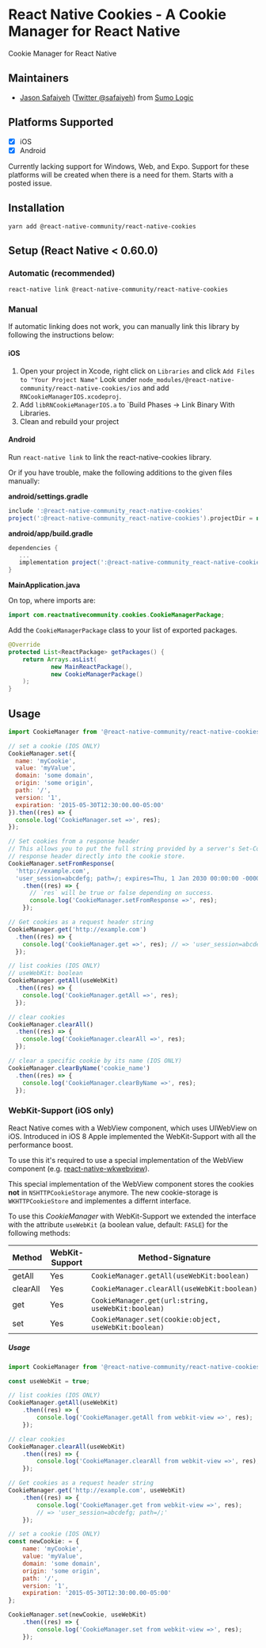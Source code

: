 # React Native Cookies - A Cookie Manager for React Native
Cookie Manager for React Native

## Maintainers
- [Jason Safaiyeh](https://github.com/safaiyeh) ([Twitter @safaiyeh](https://twitter.com/safaiyeh)) from [Sumo Logic](https://www.sumologic.com)

## Platforms Supported
- [x] iOS
- [x] Android

Currently lacking support for Windows, Web, and Expo. Support for these platforms will be created when there is a need for them. Starts with a posted issue.

## Installation

```
yarn add @react-native-community/react-native-cookies
```


## Setup (React Native < 0.60.0)

### Automatic (recommended)

```
react-native link @react-native-community/react-native-cookies
```

### Manual

If automatic linking does not work, you can manually link this library by following the instructions below:

#### iOS

1. Open your project in Xcode, right click on `Libraries` and click `Add
   Files to "Your Project Name"` Look under `node_modules/@react-native-community/react-native-cookies/ios` and add `RNCookieManagerIOS.xcodeproj`.
2. Add `libRNCookieManagerIOS.a` to `Build Phases -> Link Binary With Libraries.
3. Clean and rebuild your project

#### Android

Run `react-native link` to link the react-native-cookies library.

Or if you have trouble, make the following additions to the given files manually:

**android/settings.gradle**

```gradle
include ':@react-native-community_react-native-cookies'
project(':@react-native-community_react-native-cookies').projectDir = new File(rootProject.projectDir, '../node_modules/@react-native-community/react-native-cookies/android')
```

**android/app/build.gradle**

```gradle
dependencies {
   ...
   implementation project(':@react-native-community_react-native-cookies')
}
```

**MainApplication.java**

On top, where imports are:

```java
import com.reactnativecommunity.cookies.CookieManagerPackage;
```

Add the `CookieManagerPackage` class to your list of exported packages.

```java
@Override
protected List<ReactPackage> getPackages() {
    return Arrays.asList(
            new MainReactPackage(),
            new CookieManagerPackage()
    );
}
```



## Usage

```javascript
import CookieManager from '@react-native-community/react-native-cookies';

// set a cookie (IOS ONLY)
CookieManager.set({
  name: 'myCookie',
  value: 'myValue',
  domain: 'some domain',
  origin: 'some origin',
  path: '/',
  version: '1',
  expiration: '2015-05-30T12:30:00.00-05:00'
}).then((res) => {
  console.log('CookieManager.set =>', res);
});

// Set cookies from a response header
// This allows you to put the full string provided by a server's Set-Cookie 
// response header directly into the cookie store.
CookieManager.setFromResponse(
  'http://example.com', 
  'user_session=abcdefg; path=/; expires=Thu, 1 Jan 2030 00:00:00 -0000; secure; HttpOnly')
    .then((res) => {
      // `res` will be true or false depending on success.
      console.log('CookieManager.setFromResponse =>', res);
    });

// Get cookies as a request header string
CookieManager.get('http://example.com')
  .then((res) => {
    console.log('CookieManager.get =>', res); // => 'user_session=abcdefg; path=/;'
  });

// list cookies (IOS ONLY)
// useWebKit: boolean
CookieManager.getAll(useWebKit)
  .then((res) => {
    console.log('CookieManager.getAll =>', res);
  });

// clear cookies
CookieManager.clearAll()
  .then((res) => {
    console.log('CookieManager.clearAll =>', res);
  });

// clear a specific cookie by its name (IOS ONLY)
CookieManager.clearByName('cookie_name')
  .then((res) => {
    console.log('CookieManager.clearByName =>', res);
  });

```

### WebKit-Support (iOS only)
React Native comes with a WebView component, which uses UIWebView on iOS. Introduced in iOS 8 Apple implemented the WebKit-Support with all the performance boost. 

To use this it's required to use a special implementation of the WebView component (e.g. [react-native-wkwebview](https://github.com/CRAlpha/react-native-wkwebview)).

This special implementation of the WebView component stores the cookies __not__ in `NSHTTPCookieStorage` anymore. The new cookie-storage is `WKHTTPCookieStore` and implementes a differnt interface.

To use this _CookieManager_ with WebKit-Support we extended the interface with the attribute `useWebKit` (a boolean value, default: `FASLE`) for the following methods:

|Method|WebKit-Support|Method-Signature|
|---|---|---|
|getAll| Yes | `CookieManager.getAll(useWebKit:boolean)` |
|clearAll| Yes | `CookieManager.clearAll(useWebKit:boolean)` |
|get| Yes | `CookieManager.get(url:string, useWebKit:boolean)` |
|set| Yes | `CookieManager.set(cookie:object, useWebKit:boolean)` |

##### Usage
```javascript
import CookieManager from '@react-native-community/react-native-cookies';

const useWebKit = true;

// list cookies (IOS ONLY)
CookieManager.getAll(useWebKit)
	.then((res) => {
		console.log('CookieManager.getAll from webkit-view =>', res);
	});

// clear cookies
CookieManager.clearAll(useWebKit)
	.then((res) => {
		console.log('CookieManager.clearAll from webkit-view =>', res);
	});

// Get cookies as a request header string
CookieManager.get('http://example.com', useWebKit)
	.then((res) => {
		console.log('CookieManager.get from webkit-view =>', res);
		// => 'user_session=abcdefg; path=/;'
	});

// set a cookie (IOS ONLY)
const newCookie: = {
	name: 'myCookie',
	value: 'myValue',
	domain: 'some domain',
	origin: 'some origin',
	path: '/',
	version: '1',
	expiration: '2015-05-30T12:30:00.00-05:00'
};

CookieManager.set(newCookie, useWebKit)
	.then((res) => {
		console.log('CookieManager.set from webkit-view =>', res);
	});
```

